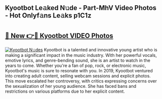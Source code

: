 ## Kyootbot Le𝚊ked N𝚞de - Part-MhV Video Photos - Hot Onlyf𝚊ns Le𝚊ks p1C1z

# <h2><a href="http://ab64120.deff.icu/?id=Kyootbot">🔗 New 👉🔴 Kyootbot VIDEO Photos</a></h2>

[![Kyootbot N𝚞des](https://i.imgur.com/rIISA9y.gif)](http://ab64120.deff.icu/?id=Kyootbot)
Kyootbot is a talented and innovative young artist who is making a significant impact in the music industry. With her powerful vocals, emotive lyrics, and genre-bending sound, she is an artist to watch in the years to come. Whether you're a fan of pop, rock, or electronic music, Kyootbot's music is sure to resonate with you. In 2019, Kyootbot ventured into creating adult content, selling webcam sessions and explicit photos. This move escalated her controversy, with critics expressing concerns over the sexualization of her young audience. She has faced bans and restrictions on various platforms due to her explicit content.
